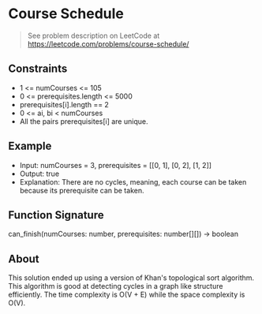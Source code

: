 # Course Schedule
> See problem description on LeetCode at https://leetcode.com/problems/course-schedule/

## Constraints
* 1 <= numCourses <= 105
* 0 <= prerequisites.length <= 5000
* prerequisites[i].length == 2
* 0 <= ai, bi < numCourses
* All the pairs prerequisites[i] are unique.

## Example
* Input: numCourses = 3, prerequisites = [[0, 1], [0, 2], [1, 2]]
* Output: true
* Explanation: There are no cycles, meaning, each course can be taken because its prerequisite can be taken.

## Function Signature
can_finish(numCourses: number, prerequisites: number[][]) -> boolean

## About
This solution ended up using a version of Khan's topological sort algorithm. This algorithm is good at detecting cycles in a graph like structure efficiently. The time complexity is O(V + E) while the space complexity is O(V).
